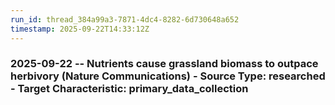 ```yaml
---
run_id: thread_384a99a3-7871-4dc4-8282-6d730648a652
timestamp: 2025-09-22T14:33:12Z
---
```

### 2025-09-22 -- Nutrients cause grassland biomass to outpace herbivory (Nature Communications) - **Source Type:** researched - **Target Characteristic:** primary_data_collection
